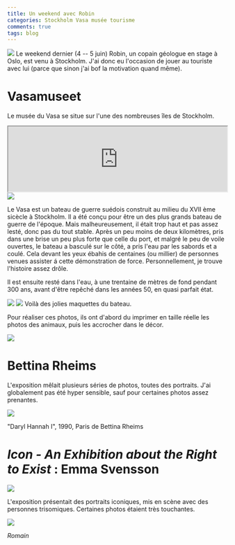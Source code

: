 ```yaml
---
title: Un weekend avec Robin
categories: Stockholm Vasa musée tourisme
comments: true
tags: blog
---
```

<section class="row">
<img src="/dl/photos/robin1.jpg" class="img-rounded col-xs-12 col-sm-8 col-md-6">
Le weekend dernier (4 -- 5 juin) Robin, un copain géologue en stage à
Oslo, est venu à Stockholm. J'ai donc eu l'occasion de jouer au
touriste avec lui (parce que sinon j'ai bof la motivation quand même).
</section>

# Vasamuseet

Le musée du Vasa se situe sur l'une des nombreuses îles de Stockholm.

<iframe src="https://www.google.com/maps/embed?pb=!1m18!1m12!1m3!1d19359.27986857669!2d18.04995256628687!3d59.33472969597982!2m3!1f0!2f0!3f0!3m2!1i1024!2i768!4f13.1!3m3!1m2!1s0x465f9d546d8329af%3A0xcff09af1b4c13241!2sVasa+Museum!5e0!3m2!1sen!2sse!4v1465734102097" width="100%"></iframe>

<section class ="row">
<img src="/dl/photos/robin4.jpg" class="img-rounded col-xs-12 col-sm-8 col-md-6">
<p>Le Vasa est un bateau de guerre suédois construit au milieu du XVII
ème sicècle à Stockholm. Il a été conçu pour être un des plus grands
bateau de guerre de l'époque. Mais malheureusement, il était trop
haut et pas assez lesté, donc pas du tout stable. Après un peu moins
de deux kilomètres, pris dans une brise un peu plus forte que celle
du port, et malgré le peu de voile ouvertes, le bateau a basculé sur
le côté, a pris l'eau par les sabords et a coulé.
Cela devant les yeux ébahis de centaines (ou millier) de personnes
venues assister á cette démonstration de force.
Personnellement, je trouve l'histoire assez drôle.</p>

<p>Il est ensuite resté dans l'eau, à une trentaine de mètres de fond
pendant 300 ans, avant d'être repêché dans les années 50, en quasi
parfait état.</p>
</section>

<section class = "row">
    <img src="/dl/photos/robin2.jpg" class="img-rounded col-xs-12 col-sm-6 col-md-6">
    <img src="/dl/photos/robin3.jpg" class="img-rounded col-xs-12 col-sm-6 col-md-6">
Voilà des jolies maquettes du bateau.
</section>

Pour réaliser ces photos, ils ont d'abord du imprimer en taille réelle
les photos des animaux, puis les accrocher dans le décor.

  <img src="/photos/2016-05-29-fotografiska/IMG_20160529_124351.jpg" class="img-rounded col-xs-12 col-sm-12 col-md-12">

# Bettina Rheims

L'exposition mêlait plusieurs séries de photos, toutes des portraits.
J'ai globalement pas été hyper sensible, sauf pour certaines photos
assez prenantes.

<img src="/photos/2016-05-29-fotografiska/IMG_20160529_130440.jpg" class="img-rounded col-xs-12 col-sm-12 col-md-12">
  <p>"Daryl Hannah I", 1990, Paris de Bettina Rheims</p>

# *Icon - An Exhibition about the Right to Exist* : Emma Svensson


<img src="/photos/2016-05-29-fotografiska/IMG_20160529_131857.jpg" class="img-rounded col-xs-12 col-sm-12 col-md-12">

L'exposition présentait des portraits iconiques, mis en scène avec des
personnes trisomiques. Certaines photos étaient très touchantes.


  <img src="/photos/2016-05-29-fotografiska/IMG_20160529_131824.jpg" class="img-rounded col-xs-12 col-sm-12 col-md-12">


*Romain*
